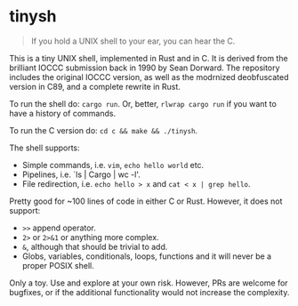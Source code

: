 # tinysh

> If you hold a UNIX shell to your ear, you can hear the C.

This is a tiny UNIX shell, implemented in Rust and in C.
It is derived from the brilliant IOCCC submission back in 1990 by Sean Dorward. The repository includes the original IOCCC version, as well as the modrnized deobfuscated version in C89, and a complete rewrite in Rust.

To run the shell do: `cargo run`. Or, better, `rlwrap cargo run` if you want to have a history of commands.

To run the C version do: `cd c && make && ./tinysh`.

The shell supports:

* Simple commands, i.e. `vim`, `echo hello world` etc.
* Pipelines, i.e. `ls | Cargo | wc -l'.
* File redirection, i.e. `echo hello > x` and `cat < x | grep hello`.

Pretty good for ~100 lines of code in either C or Rust. However, it does not support:

* `>>` append operator.
* `2>` or `2>&1` or anything more complex.
* `&`, although that should be trivial to add.
* Globs, variables, conditionals, loops, functions and it will never be a proper POSIX shell.

Only a toy. Use and explore at your own risk. However, PRs are welcome for bugfixes, or if the additional functionality would not increase the complexity.
